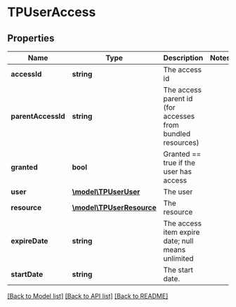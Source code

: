 # TPUserAccess

## Properties
Name | Type | Description | Notes
------------ | ------------- | ------------- | -------------
**accessId** | **string** | The access id | 
**parentAccessId** | **string** | The access parent id (for accesses from bundled resources) | 
**granted** | **bool** | Granted == true if the user has access | 
**user** | [**\model\TPUserUser**](TPUserUser.md) | The user | 
**resource** | [**\model\TPUserResource**](TPUserResource.md) | The resource | 
**expireDate** | **string** | The access item expire date; null means unlimited | 
**startDate** | **string** | The start date. | 

[[Back to Model list]](../README.md#documentation-for-models) [[Back to API list]](../README.md#documentation-for-api-endpoints) [[Back to README]](../README.md)


